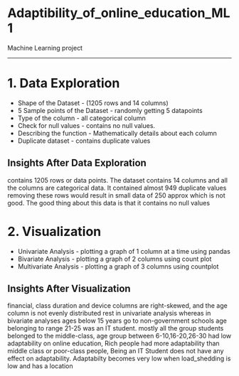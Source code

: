 # Adaptibility_of_online_education_ML1
Machine Learning project 
<hr>
<h1>1. Data Exploration</h1>
<ul>
  <li>Shape of the Dataset           - (1205 rows and 14 columns)</li>
  <li>5 Sample points of the Dataset - randomly getting 5 datapoints</li>
  <li>Type of the column             - all categorical column </li>
  <li>Check for null values          - contains no null values.</li>
  <li>Describing the function        - Mathematically details about each column</li>
  <li>Duplicate dataset              - contains duplicate values</li>
</ul>
<h2> Insights After Data Exploration </h2>
<p>contains 1205 rows or data points. The dataset contains 14 columns and all the columns are categorical data. It contained almost 949 duplicate values removing these rows would result in small data of 250 approx which is not good. The good thing about this data is that it contains no null values </p>
<h1>2. Visualization </h1>
<ul>
  <li>Univariate Analysis   - plotting a graph of 1 column at a time using pandas</li>
  <li>Bivariate Analysis    - plotting a graph of 2 columns using count plot </li>
  <li>Multivariate Analysis - plotting a graph of 3 columns using countplot</li>
</ul>
<h2> Insights After Visualization </h2>
<p>financial, class duration and device columns are right-skewed, and the age column is not evenly distributed rest in univariate analysis
whereas in bivariate analyses ages below 15 years go to non-government schools age belonging to range 21-25 was an IT student. 
  mostly all the group students belonged to the middle-class, age group between 6-10,16-20,26-30 had low adaptability on online education, Rich people had more adaptability than middle class or poor-class people, Being an IT Student does not have any effect on adaptability. Adaptabilty becomes very low when load_shedding is low and has a location </p>
